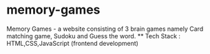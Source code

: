 # memory-games
Memory Games - a website consisting of 3 brain games namely Card matching game, Sudoku and Guess the word. **
Tech Stack : HTML,CSS,JavaScript (frontend development)
